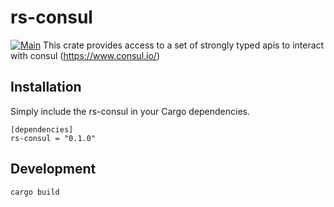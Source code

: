 # rs-consul
[![Main](https://github.com/Roblox/rs-consul/actions/workflows/main.yml/badge.svg)](https://github.com/Roblox/rs-consul/actions/workflows/main.yml)
This crate provides access to a set of strongly typed apis to interact with
consul (https://www.consul.io/)

## Installation

Simply include the rs-consul in your Cargo dependencies.

```
[dependencies]
rs-consul = "0.1.0"
```

## Development
```
cargo build
```
